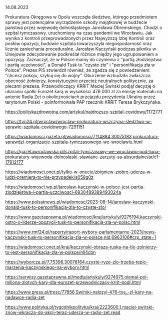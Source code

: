 14.08.2023

Prokuratura Okręgowa w Opolu wszczęła śledztwo, którego przedmiotem sprawy jest potencjalne wyrządzenie szkody majątkowej w budżecie państwa przez wojewodę dolnośląskiego Jarosława Obremskiego. Chodzi o szpital tymczasowy, uruchomiony na czas pandemii we Wrocławiu. Jak wynika z kontroli przeprowadzonych przez Najwyższą Izbę Kontroli oraz posłów opozycji, budowie szpitala towarzyszyła niegospodarność oraz licznie zaniechania proceduralne. Jarosław Kaczyński podczas pikniku w Uniejowie zdecydowanie podkreślał różnice między jego ugrupowaniem a opozycją. Zaznaczył, że w Polsce mamy do czynienia z "partią złodziejstwa i partią uczciwości", a Donald Tusk to "czyste zło" i "personifikacja zła w Polsce". Prezes PiS stwierdził również, że zgadza się z powiedzeniem: "chcesz pokoju, szykuj się do wojny". Oburzenie wzbudziła zwłaszcza obecność żołnierzy, konstytucyjnie przecież neutralnych politycznie, za plecami prezesa. Przewodniczący KRRiT Maciej Świrski podjął decyzję o ukaraniu spółki Eurozet karą w wysokości 476 000 zł za emisję materiału na antenie Radia Zet o okolicznościach przejazdu prezydenta Ukrainy przez terytorium Polski - poinformowała PAP rzecznik KRRiT Teresa Brykczyńska.

https://politykazdrowotna.com/artykul/najdrozszy-szpital-covidowy/1172771

https://tvn24.pl/wroclaw/wroclaw-prokuratura-wszczyna-sledztwo-w-sprawie-szpitala-covidowego-7291151

https://wiadomosci.gazeta.pl/wiadomosci/7,114884,30075183,prokuratura-sprawdzi-organizacje-szpitala-tymczasowego-we-wroclawiu.html

https://gazetawroclawska.pl/szpital-tymczasowy-we-wroclawiu-pod-lupa-prokuratury-wojewoda-dolnoslaski-stawiane-zarzuty-sa-absurdalne/ar/c1-17812177

https://wiadomosci.onet.pl/tylko-w-onecie/zbigniew-ziobro-uderza-w-ludzi-premiera-to-nie-przypadek/s058g0z

https://wiadomosci.wp.pl/jaroslaw-kaczynski-w-polsce-jest-partia-zlodziejstwa-i-partia-uczciwosci-6930489389493024a

https://www.polsatnews.pl/wiadomosc/2023-08-14/jaroslaw-kaczynski-donald-tusk-to-personifikacja-zla-to-czyste-zlo/

https://www.gazetaprawna.pl/wiadomosci/kraj/artykuly/9275194,kaczynski-ostro-o-liderze-opozycji-tusk-to-personifikacja-zla-w-polsc.html

https://www.rmf24.pl/raporty/raport-wybory-parlamentarne-2023/news-kaczynski-tusk-to-personifikacja-zla-w-polsce,nId,6963106#crp_state=1

https://wiadomosci.onet.pl/kraj/kaczynski-obraza-tuska-na-tle-zolnierzy-to-jest-personifikacja-zla-w-polsce/nll4cbn

https://wyborcza.pl/7,75398,30078164,czyste-ryze-zlo-trzeba-tepic-marzenia-kaczynskiego-na-wybory.html

https://serwisy.gazetaprawna.pl/media/artykuly/9274975,niemal-pol-miliona-zlotych-kary-dla-eurozet-przewodniczacy-krrit-podj.html

https://www.press.pl/tresc/77856,Swirski-nalozyl-476-tys_-zl-kary-na-nadawce-radia-zet

https://www.polityka.pl/tygodnikpolityka/kraj/2223600,1,maciej-swirski-znow-wkracza-do-akcji-teraz-uderza-w-radio-zet.read